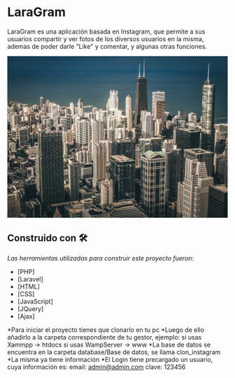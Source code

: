 # LaraGram
LaraGram es una aplicación basada en Instagram, que permite a sus usuarios compartir y ver fotos de los diversos usuarios en la misma, ademas de poder darle "Like" y comentar, y algunas otras funciones.



<img src="https://github.com/Leomiguel19/LaraGram/blob/master/public/img/bg-01.jpg"/>

## Construido con 🛠️

_Las herramientas utilizadas para construir este proyecto fueron:_

* [PHP]
* [Laravel]
* [HTML]
* [CSS]
* [JavaScript]
* [JQuery]
* [Ajax]

*Para iniciar el proyecto tienes que clonarlo en tu pc 
*Luego de ello añadirlo a la carpeta correspondiente de tu gestor, ejemplo: 
    si usas Xammpp -> htdocs
    si usas WampServer -> www
*La base de datos se encuentra en la carpeta database/Base de datos, se llama clon_instagram
*La misma ya tiene información 
*El Login tiene precargado un usuario, cuya información es:
    email: admin@admin.com
    clave: 123456
